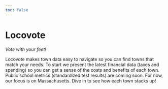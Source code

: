 ```yaml
---
toc: false
---
```


# Locovote

*Vote with your feet!*

Locovote makes town data easy to navigate so you can find towns that match your needs. To start we present the latest financial data (taxes and spending) so you can get a sense of the costs and benefits of each town. Public school metrics (standardized test results) are coming soon. For now, our focus is on Massachusetts. Dive in to see how each town stacks up!
